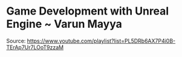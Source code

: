# Game Development with Unreal Engine ~ Varun Mayya

Source: https://www.youtube.com/playlist?list=PL5DRb6AX7P4i0B-TErAp7Ur7LOoT9zzaM
